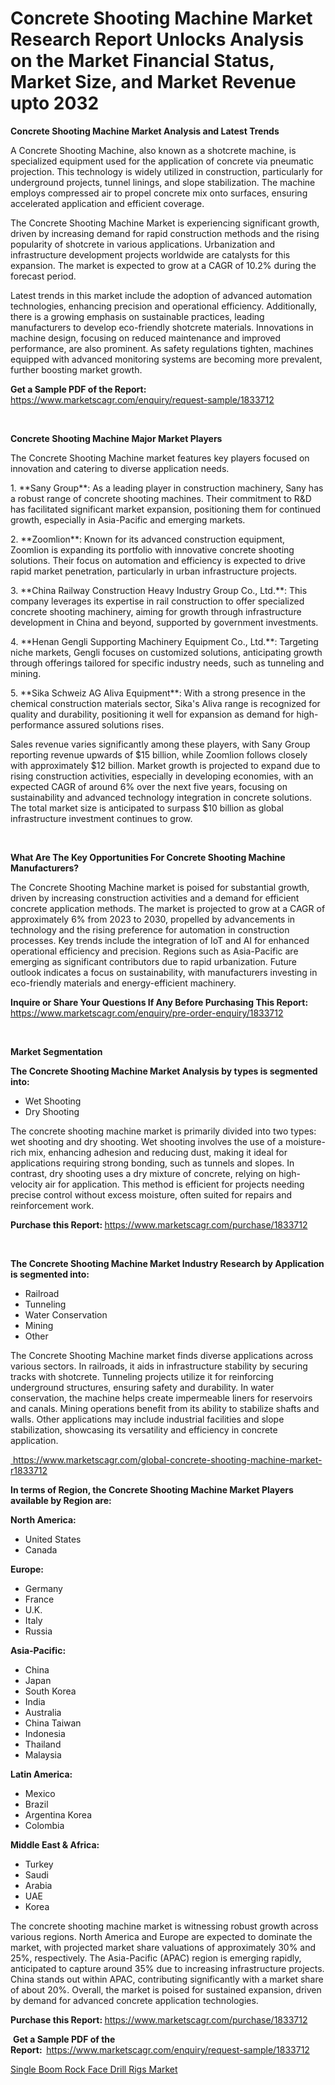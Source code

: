 <p><h1>Concrete Shooting Machine Market Research Report Unlocks Analysis on the Market Financial Status, Market Size, and Market Revenue upto 2032</h1></p><p><strong>Concrete Shooting Machine Market Analysis and Latest Trends</strong></p>
<p><p>A Concrete Shooting Machine, also known as a shotcrete machine, is specialized equipment used for the application of concrete via pneumatic projection. This technology is widely utilized in construction, particularly for underground projects, tunnel linings, and slope stabilization. The machine employs compressed air to propel concrete mix onto surfaces, ensuring accelerated application and efficient coverage.</p><p>The Concrete Shooting Machine Market is experiencing significant growth, driven by increasing demand for rapid construction methods and the rising popularity of shotcrete in various applications. Urbanization and infrastructure development projects worldwide are catalysts for this expansion. The market is expected to grow at a CAGR of 10.2% during the forecast period. </p><p>Latest trends in this market include the adoption of advanced automation technologies, enhancing precision and operational efficiency. Additionally, there is a growing emphasis on sustainable practices, leading manufacturers to develop eco-friendly shotcrete materials. Innovations in machine design, focusing on reduced maintenance and improved performance, are also prominent. As safety regulations tighten, machines equipped with advanced monitoring systems are becoming more prevalent, further boosting market growth.</p></p>
<p><strong>Get a Sample PDF of the Report:&nbsp;</strong> <a href="https://www.marketscagr.com/enquiry/request-sample/1833712?utm_campaign=3527&utm_medium=2&utm_source=Github&utm_content=ia&utm_term=26032025&utm_id=concrete-shooting-machine">https://www.marketscagr.com/enquiry/request-sample/1833712</a></p>
<p>&nbsp;</p>
<p><strong>Concrete Shooting Machine Major Market Players</strong></p>
<p><p>The Concrete Shooting Machine market features key players focused on innovation and catering to diverse application needs. </p><p>1. **Sany Group**: As a leading player in construction machinery, Sany has a robust range of concrete shooting machines. Their commitment to R&D has facilitated significant market expansion, positioning them for continued growth, especially in Asia-Pacific and emerging markets.</p><p>2. **Zoomlion**: Known for its advanced construction equipment, Zoomlion is expanding its portfolio with innovative concrete shooting solutions. Their focus on automation and efficiency is expected to drive rapid market penetration, particularly in urban infrastructure projects.</p><p>3. **China Railway Construction Heavy Industry Group Co., Ltd.**: This company leverages its expertise in rail construction to offer specialized concrete shooting machinery, aiming for growth through infrastructure development in China and beyond, supported by government investments.</p><p>4. **Henan Gengli Supporting Machinery Equipment Co., Ltd.**: Targeting niche markets, Gengli focuses on customized solutions, anticipating growth through offerings tailored for specific industry needs, such as tunneling and mining.</p><p>5. **Sika Schweiz AG Aliva Equipment**: With a strong presence in the chemical construction materials sector, Sika's Aliva range is recognized for quality and durability, positioning it well for expansion as demand for high-performance assured solutions rises.</p><p>Sales revenue varies significantly among these players, with Sany Group reporting revenue upwards of $15 billion, while Zoomlion follows closely with approximately $12 billion. Market growth is projected to expand due to rising construction activities, especially in developing economies, with an expected CAGR of around 6% over the next five years, focusing on sustainability and advanced technology integration in concrete solutions. The total market size is anticipated to surpass $10 billion as global infrastructure investment continues to grow.</p></p>
<p>&nbsp;</p>
<p><strong>What Are The Key Opportunities For Concrete Shooting Machine Manufacturers?</strong></p>
<p><p>The Concrete Shooting Machine market is poised for substantial growth, driven by increasing construction activities and a demand for efficient concrete application methods. The market is projected to grow at a CAGR of approximately 6% from 2023 to 2030, propelled by advancements in technology and the rising preference for automation in construction processes. Key trends include the integration of IoT and AI for enhanced operational efficiency and precision. Regions such as Asia-Pacific are emerging as significant contributors due to rapid urbanization. Future outlook indicates a focus on sustainability, with manufacturers investing in eco-friendly materials and energy-efficient machinery.</p></p>
<p><strong>Inquire or Share Your Questions If Any Before Purchasing This Report:</strong> <a href="https://www.marketscagr.com/enquiry/pre-order-enquiry/1833712?utm_campaign=3527&utm_medium=2&utm_source=Github&utm_content=ia&utm_term=26032025&utm_id=concrete-shooting-machine">https://www.marketscagr.com/enquiry/pre-order-enquiry/1833712</a></p>
<p>&nbsp;</p>
<p><strong>Market Segmentation</strong></p>
<p><strong>The Concrete Shooting Machine Market Analysis by types is segmented into:</strong></p>
<p><ul><li>Wet Shooting</li><li>Dry Shooting</li></ul></p>
<p><p>The concrete shooting machine market is primarily divided into two types: wet shooting and dry shooting. Wet shooting involves the use of a moisture-rich mix, enhancing adhesion and reducing dust, making it ideal for applications requiring strong bonding, such as tunnels and slopes. In contrast, dry shooting uses a dry mixture of concrete, relying on high-velocity air for application. This method is efficient for projects needing precise control without excess moisture, often suited for repairs and reinforcement work.</p></p>
<p><strong>Purchase this Report:&nbsp;</strong><a href="https://www.marketscagr.com/purchase/1833712?utm_campaign=3527&utm_medium=2&utm_source=Github&utm_content=ia&utm_term=26032025&utm_id=concrete-shooting-machine">https://www.marketscagr.com/purchase/1833712</a></p>
<p>&nbsp;</p>
<p><strong>The Concrete Shooting Machine Market Industry Research by Application is segmented into:</strong></p>
<p><ul><li>Railroad</li><li>Tunneling</li><li>Water Conservation</li><li>Mining</li><li>Other</li></ul></p>
<p><p>The Concrete Shooting Machine market finds diverse applications across various sectors. In railroads, it aids in infrastructure stability by securing tracks with shotcrete. Tunneling projects utilize it for reinforcing underground structures, ensuring safety and durability. In water conservation, the machine helps create impermeable liners for reservoirs and canals. Mining operations benefit from its ability to stabilize shafts and walls. Other applications may include industrial facilities and slope stabilization, showcasing its versatility and efficiency in concrete application.</p></p>
<p><a href="https://www.marketscagr.com/global-concrete-shooting-machine-market-r1833712?utm_campaign=3527&utm_medium=2&utm_source=Github&utm_content=ia&utm_term=26032025&utm_id=concrete-shooting-machine">&nbsp;https://www.marketscagr.com/global-concrete-shooting-machine-market-r1833712</a></p>
<p><strong>In terms of Region, the Concrete Shooting Machine Market Players available by Region are:</strong></p>
<p>
    <p> <strong> North America: </strong>
        <ul>
            <li>United States</li>
            <li>Canada</li>
        </ul>
        </p> 
    <p> <strong> Europe: </strong>
        <ul>
            <li>Germany</li>
            <li>France</li>
            <li>U.K.</li>
            <li>Italy</li>
            <li>Russia</li>
        </ul>
        </p> 
    <p> <strong> Asia-Pacific: </strong>
        <ul>
            <li>China</li>
            <li>Japan</li>
            <li>South Korea</li>
            <li>India</li>
            <li>Australia</li>
            <li>China Taiwan</li>
            <li>Indonesia</li>
            <li>Thailand</li>
            <li>Malaysia</li>
        </ul>
        </p> 
    <p> <strong> Latin America: </strong>
        <ul>
            <li>Mexico</li>
            <li>Brazil</li>
            <li>Argentina Korea</li>
            <li>Colombia</li>
        </ul>
        </p> 
    <p> <strong> Middle East & Africa: </strong>
        <ul>
            <li>Turkey</li>
            <li>Saudi</li>
            <li>Arabia</li>
            <li>UAE</li>
            <li>Korea</li>
        </ul>
    </p>
    </p>
<p><p>The concrete shooting machine market is witnessing robust growth across various regions. North America and Europe are expected to dominate the market, with projected market share valuations of approximately 30% and 25%, respectively. The Asia-Pacific (APAC) region is emerging rapidly, anticipated to capture around 35% due to increasing infrastructure projects. China stands out within APAC, contributing significantly with a market share of about 20%. Overall, the market is poised for sustained expansion, driven by demand for advanced concrete application technologies.</p></p>
<p><strong>Purchase this Report: </strong><a href="https://www.marketscagr.com/purchase/1833712?utm_campaign=3527&utm_medium=2&utm_source=Github&utm_content=ia&utm_term=26032025&utm_id=concrete-shooting-machine">https://www.marketscagr.com/purchase/1833712</a></p>
<p>&nbsp;<strong>Get a Sample PDF of the Report:&nbsp;&nbsp;</strong><a href="https://www.marketscagr.com/enquiry/request-sample/1833712?utm_campaign=3527&utm_medium=2&utm_source=Github&utm_content=ia&utm_term=26032025&utm_id=concrete-shooting-machine">https://www.marketscagr.com/enquiry/request-sample/1833712</a></p>
<p><strong></strong></p>
<p><p><a href="https://github.com/boccalyver5k/Market-Research-Report-List-1/blob/main/single-boom-rock-face-drill-rigs-market.md?utm_campaign=3527&utm_medium=2&utm_source=Github&utm_content=ia&utm_term=26032025&utm_id=concrete-shooting-machine">Single Boom Rock Face Drill Rigs Market</a></p></p>